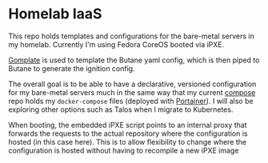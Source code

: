 # Homelab IaaS

This repo holds templates and configurations for the bare-metal servers in my homelab. Currently I'm using Fedora CoreOS booted via iPXE.

[Gomplate](https://docs.gomplate.ca/) is used to template the Butane yaml config, which is then piped to Butane to generate the ignition config.

The overall goal is to be able to have a declarative, versioned configuration for my bare-metal servers much in the same way that my current [compose](https://github.com/studioph/compose) repo holds my `docker-compose` files (deployed with [Portainer](https://www.portainer.io/)). I will also be exploring other options such as Talos when I migrate to Kubernetes.

When booting, the embedded iPXE script points to an internal proxy that forwards the requests to the actual repository where the configuration is hosted (in this case here). This is to allow flexibility to change where the configuration is hosted without having to recompile a new iPXE image
